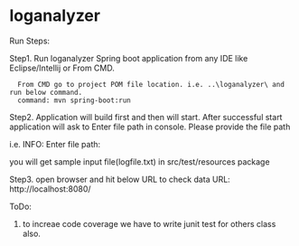 # loganalyzer

Run Steps:

Step1. Run loganalyzer Spring boot application from any IDE like Eclipse/Intellij or 
From CMD. 
      
      From CMD go to project POM file location. i.e. ..\loganalyzer\ and run below command. 
      command: mvn spring-boot:run

Step2. Application will build first and then will start. After successful start 
application will ask to Enter file path in console. Please provide the file path

i.e. INFO: Enter file path: 

you will get sample input file(logfile.txt) in src/test/resources package

Step3. open browser and hit below URL to check data
URL: http://localhost:8080/
 
 ToDo:
   1. to increae code coverage we have to write junit test for others class also.
